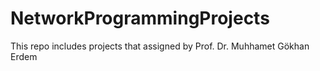 # NetworkProgrammingProjects
This repo includes projects that assigned by Prof. Dr. Muhhamet Gökhan Erdem
